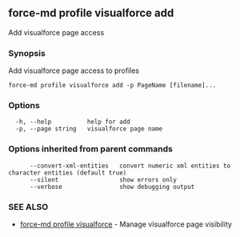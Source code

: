 ## force-md profile visualforce add

Add visualforce page access

### Synopsis

Add visualforce page access to profiles

```
force-md profile visualforce add -p PageName [filename]...
```

### Options

```
  -h, --help          help for add
  -p, --page string   visualforce page name
```

### Options inherited from parent commands

```
      --convert-xml-entities   convert numeric xml entities to character entities (default true)
      --silent                 show errors only
      --verbose                show debugging output
```

### SEE ALSO

* [force-md profile visualforce](force-md_profile_visualforce.md)	 - Manage visualforce page visibility


